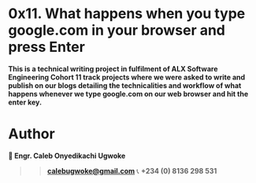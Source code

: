 # 0x11. What happens when you type google.com in your browser and press Enter
**This is a technical writing project in fulfilment of ALX Software Engineering Cohort 11 track projects where we were asked to write and publish on our blogs detailing the technicalities and workflow of what happens whenever we type google.com on our web browser and hit the enter key.**

# Author 
**👤 Engr. Caleb Onyedikachi Ugwoke**
>> **calebugwoke@gmail.com**
📞 **+234 (0) 8136 298 531**
